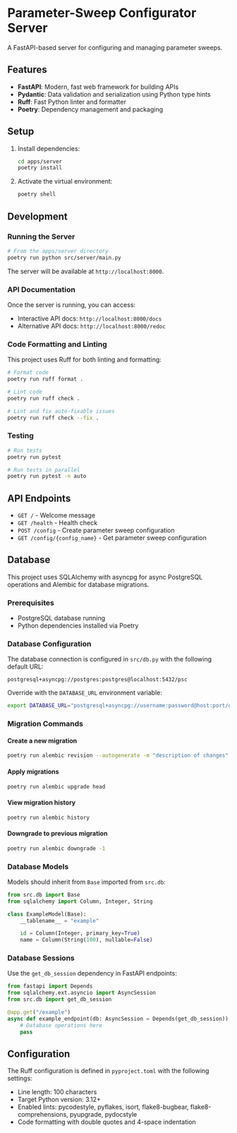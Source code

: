 # Parameter-Sweep Configurator Server

A FastAPI-based server for configuring and managing parameter sweeps.

## Features

- **FastAPI**: Modern, fast web framework for building APIs
- **Pydantic**: Data validation and serialization using Python type hints
- **Ruff**: Fast Python linter and formatter
- **Poetry**: Dependency management and packaging

## Setup

1. Install dependencies:
   ```bash
   cd apps/server
   poetry install
   ```

2. Activate the virtual environment:
   ```bash
   poetry shell
   ```

## Development

### Running the Server

```bash
# From the apps/server directory
poetry run python src/server/main.py
```

The server will be available at `http://localhost:8000`.

### API Documentation

Once the server is running, you can access:
- Interactive API docs: `http://localhost:8000/docs`
- Alternative API docs: `http://localhost:8000/redoc`

### Code Formatting and Linting

This project uses Ruff for both linting and formatting:

```bash
# Format code
poetry run ruff format .

# Lint code
poetry run ruff check .

# Lint and fix auto-fixable issues
poetry run ruff check --fix .
```

### Testing

```bash
# Run tests
poetry run pytest

# Run tests in parallel
poetry run pytest -n auto
```

## API Endpoints

- `GET /` - Welcome message
- `GET /health` - Health check
- `POST /config` - Create parameter sweep configuration
- `GET /config/{config_name}` - Get parameter sweep configuration

## Database

This project uses SQLAlchemy with asyncpg for async PostgreSQL operations and Alembic for database migrations.

### Prerequisites

- PostgreSQL database running
- Python dependencies installed via Poetry

### Database Configuration

The database connection is configured in `src/db.py` with the following default URL:
```
postgresql+asyncpg://postgres:postgres@localhost:5432/psc
```

Override with the `DATABASE_URL` environment variable:
```bash
export DATABASE_URL="postgresql+asyncpg://username:password@host:port/database"
```

### Migration Commands

#### Create a new migration
```bash
poetry run alembic revision --autogenerate -m "description of changes"
```

#### Apply migrations
```bash
poetry run alembic upgrade head
```

#### View migration history
```bash
poetry run alembic history
```

#### Downgrade to previous migration
```bash
poetry run alembic downgrade -1
```

### Database Models

Models should inherit from `Base` imported from `src.db`:

```python
from src.db import Base
from sqlalchemy import Column, Integer, String

class ExampleModel(Base):
    __tablename__ = "example"

    id = Column(Integer, primary_key=True)
    name = Column(String(100), nullable=False)
```

### Database Sessions

Use the `get_db_session` dependency in FastAPI endpoints:

```python
from fastapi import Depends
from sqlalchemy.ext.asyncio import AsyncSession
from src.db import get_db_session

@app.get("/example")
async def example_endpoint(db: AsyncSession = Depends(get_db_session)):
    # Database operations here
    pass
```

## Configuration

The Ruff configuration is defined in `pyproject.toml` with the following settings:
- Line length: 100 characters
- Target Python version: 3.12+
- Enabled lints: pycodestyle, pyflakes, isort, flake8-bugbear, flake8-comprehensions, pyupgrade, pydocstyle
- Code formatting with double quotes and 4-space indentation
